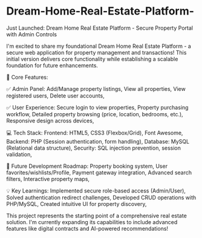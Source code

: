 # Dream-Home-Real-Estate-Platform-
Just Launched: Dream Home Real Estate Platform - Secure Property Portal with Admin Controls

I'm excited to share my foundational Dream Home Real Estate Platform - a secure web application for property management and transactions! This initial version delivers core functionality while establishing a scalable foundation for future enhancements.

🔑 Core Features:

✅ Admin Panel:
Add/Manage property listings,
View all properties,
View registered users,
Delete user accounts,

✅ User Experience:
Secure login to view properties,
Property purchasing workflow,
Detailed property browsing (price, location, bedrooms, etc.),
Responsive design across devices,

💻 Tech Stack:
Frontend: HTML5, CSS3 (Flexbox/Grid), Font Awesome,
Backend: PHP (Session authentication, form handling),
Database: MySQL (Relational data structure),
Security: SQL injection prevention, session validation,

🚀 Future Development Roadmap:
Property booking system,
User favorites/wishlists/Profile,
Payment gateway integration,
Advanced search filters,
Interactive property maps,

💡 Key Learnings:
Implemented secure role-based access (Admin/User),
Solved authentication redirect challenges,
Developed CRUD operations with PHP/MySQL,
Created intuitive UI for property discovery,

This project represents the starting point of a comprehensive real estate solution. I'm currently expanding its capabilities to include advanced features like digital contracts and AI-powered recommendations!
